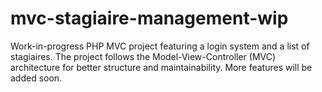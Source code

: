 # mvc-stagiaire-management-wip
Work-in-progress PHP MVC project featuring a login system and a list of stagiaires. The project follows the Model-View-Controller (MVC) architecture for better structure and maintainability. More features will be added soon.
